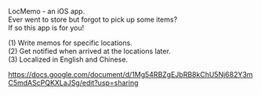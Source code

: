 LocMemo - an iOS app.  
Ever went to store but forgot to pick up some items?  
If so this app is for you!  
  
(1) Write memos for specific locations.  
(2) Get notified when arrived at the locations later.  
(3) Localized in English and Chinese.  
  
https://docs.google.com/document/d/1Mg54RBZgEJbRB8kChU5Nj682Y3mC5mdAScPQKXLaJSg/edit?usp=sharing
